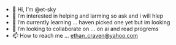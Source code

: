 - 👋 Hi, I’m @et-sky
- 👀 I’m interested in helping and larming so ask and i will hlep
- 🌱 I’m currently learning ... haven picked one yet but im looking
- 💞️ I’m looking to collaborate on ... on ai and read progrems
- 📫 How to reach me ... ethan_craven@yahoo.com
